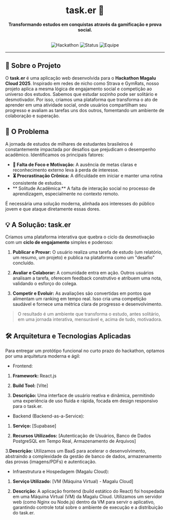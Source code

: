 <div align="center">
  <h1>task.er 🚀</h1>
  <strong>Transformando estudos em conquistas através da gamificação e prova social.</strong>
</div>
<br>

<p align="center">
  <img alt="Hackathon" src="https://img.shields.io/badge/Hackathon-Magalu%20Cloud%202025-blueviolet">
  <img alt="Status" src="https://img.shields.io/badge/Status-Protótipo%20Concluído-brightgreen">
  <img alt="Equipe" src="https://img.shields.io/badge/Equipe-typedef%20tones-orange">
</p>

---

## 📖 Sobre o Projeto

O **task.er** é uma aplicação web desenvolvida para o **Hackathon Magalu Cloud 2025**. Inspirado em redes de nicho como Strava e GymRats, nosso projeto aplica a mesma lógica de engajamento social e competição ao universo dos estudos. Sabemos que estudar sozinho pode ser solitário e desmotivador. Por isso, criamos uma plataforma que transforma o ato de aprender em uma atividade social, onde usuários compartilham seu progresso e avaliam as tarefas uns dos outros, fomentando um ambiente de colaboração e superação.

## 🎯 O Problema

A jornada de estudos de milhares de estudantes brasileiros é constantemente impactada por desafios que prejudicam o desempenho acadêmico. Identificamos os principais fatores:

* **🧠 Falta de Foco e Motivação:** A ausência de metas claras e reconhecimento externo leva à perda de interesse.
* **⏳ Procrastinação Crônica:** A dificuldade em iniciar e manter uma rotina consistente de estudos.
* ** Solitude Acadêmica:** A falta de interação social no processo de aprendizagem, especialmente no contexto remoto.

É necessária uma solução moderna, alinhada aos interesses do público jovem e que ataque diretamente essas dores.

## 💡 A Solução: task.er

Criamos uma plataforma interativa que quebra o ciclo da desmotivação com um **ciclo de engajamento** simples e poderoso:

1.  **Publicar e Provar:** O usuário realiza uma tarefa de estudo (um relatório, um resumo, um projeto) e publica na plataforma como um "desafio" concluído.

2.  **Avaliar e Colaborar:** A comunidade entra em ação. Outros usuários analisam a tarefa, oferecem feedback construtivo e atribuem uma nota, validando o esforço do colega.

3.  **Competir e Evoluir:** As avaliações são convertidas em pontos que alimentam um ranking em tempo real. Isso cria uma competição saudável e fornece uma métrica clara de progresso e desenvolvimento.

> O resultado é um ambiente que transforma o estudo, antes solitário, em uma jornada interativa, mensurável e, acima de tudo, motivadora.

## 🛠️ Arquitetura e Tecnologias Aplicadas
Para entregar um protótipo funcional no curto prazo do hackathon, optamos por uma arquitetura moderna e ágil:

* Frontend:
1. **Framework:** React.js
2. **Build Tool:** [Vite]

3. **Descrição:** Uma interface de usuário reativa e dinâmica, permitindo uma experiência de uso fluida e rápida, focada em design responsivo para o task.er.

* Backend (Backend-as-a-Service):
1. **Serviço:** [Supabase]

2. **Recursos Utilizados:** [Autenticação de Usuários, Banco de Dados PostgreSQL em Tempo Real, Armazenamento de Arquivos]

3.**Descrição:** Utilizamos um BaaS para acelerar o desenvolvimento, abstraindo a complexidade da gestão de banco de dados, armazenamento das provas (imagens/PDFs) e autenticação.

* Infraestrutura e Hospedagem (Magalu Cloud):
1. **Serviço Utilizado:** [VM (Máquina Virtual) - Magalu Cloud]

2. **Descrição:** A aplicação frontend (build estático do React) foi hospedada em uma Máquina Virtual (VM) da Magalu Cloud. Utilizamos um servidor web (como Nginx ou Node.js) dentro da VM para servir o aplicativo, garantindo controle total sobre o ambiente de execução e a distribuição do task.er.
